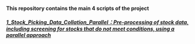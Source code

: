 #### This repository contains the main 4 scripts of the project
##### [1_Stock_Picking_Data_Collation_Parallel：Pre-processing of stock data, including screening for stocks that do not meet conditions, using a parallel approach]()
